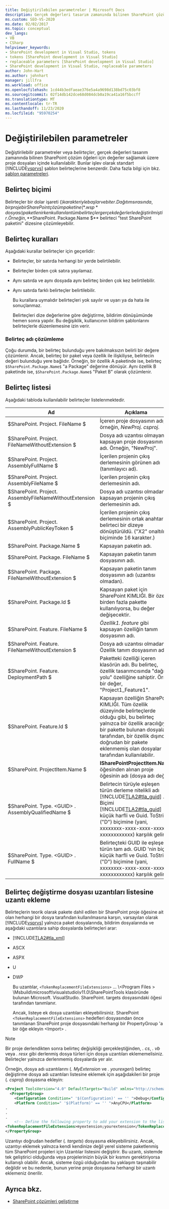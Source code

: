 ```yaml
---
title: Değiştirilebilen parametreler | Microsoft Docs
description: Gerçek değerleri tasarım zamanında bilinen SharePoint çözüm öğeleri için proje dosyaları içindeki değerleri belirten değiştirilebilir parametreleri (belirteçler) gözden geçirin.
ms.custom: SEO-VS-2020
ms.date: 02/02/2017
ms.topic: conceptual
dev_langs:
- VB
- CSharp
helpviewer_keywords:
- SharePoint development in Visual Studio, tokens
- tokens [SharePoint development in Visual Studio]
- replaceable parameters [SharePoint development in Visual Studio]
- SharePoint development in Visual Studio, replaceable parameters
author: John-Hart
ms.author: johnhart
manager: jillfra
ms.workload: office
ms.openlocfilehash: 1cd44b3edfaeae376e5a4a9698d138bd75c03bf8
ms.sourcegitcommit: 02f14db142dce68d084dcb0a19ca41a16f5bccff
ms.translationtype: MT
ms.contentlocale: tr-TR
ms.lasthandoff: 11/23/2020
ms.locfileid: "95970254"
---
```

# <a name="replaceable-parameters"></a>Değiştirilebilen parametreler
  Değiştirilebilir parametreler veya *belirteçler*, gerçek değerleri tasarım zamanında bilinen SharePoint çözüm öğeleri için değerler sağlamak üzere proje dosyaları içinde kullanılabilir. Bunlar işlev olarak standart [!INCLUDE[vsprvs](../sharepoint/includes/vsprvs-md.md)] şablon belirteçlerine benzerdir. Daha fazla bilgi için bkz. [şablon parametreleri](../ide/template-parameters.md).

## <a name="token-format"></a>Belirteç biçimi
 Belirteçler bir dolar işareti ($) karakteriyle başlar ve biter. Dağıtım sırasında, bir proje bir SharePoint çözüm paketine (*. wsp* dosyası) paketlenirken kullanılan tüm belirteçler gerçek değerlerle değiştirilmiştir. Örneğin, **$SharePoint. Package.Name $** belirteci "test SharePoint paketini" dizesine çözümleyebilir.

## <a name="token-rules"></a>Belirteç kuralları
 Aşağıdaki kurallar belirteçler için geçerlidir:

- Belirteçler, bir satırda herhangi bir yerde belirtilebilir.

- Belirteçler birden çok satıra yayılamaz.

- Aynı satırda ve aynı dosyada aynı belirteç birden çok kez belirtilebilir.

- Aynı satırda farklı belirteçler belirtilebilir.

  Bu kurallara uymalıdır belirteçleri yok sayılır ve uyarı ya da hata ile sonuçlanmaz.

  Belirteçleri dize değerlerine göre değiştirme, bildirim dönüşümünde hemen sonra yapılır. Bu değişiklik, kullanıcının bildirim şablonlarını belirteçlerle düzenlemesine izin verir.

### <a name="token-name-resolution"></a>Belirteç adı çözümleme
 Çoğu durumda, bir belirteç bulunduğu yere bakılmaksızın belirli bir değere çözümlenir. Ancak, belirteç bir paket veya özellik ile ilişkiliyse, belirtecin değeri bulunduğu yere bağlıdır. Örneğin, bir özellik A paketinde ise, belirteç `$SharePoint.Package.Name$` "a Package" değerine dönüşür. Aynı özellik B paketinde ise, `$SharePoint.Package.Name$` "Paket B" olarak çözümlenir.

## <a name="tokens-list"></a>Belirteç listesi
 Aşağıdaki tabloda kullanılabilir belirteçler listelenmektedir.

|Ad|Açıklama|
|----------|-----------------|
|$SharePoint. Project. FileName $|İçeren proje dosyasının adı, örneğin, *NewProj. csproj*.|
|$SharePoint. Project. FileNameWithoutExtension $|Dosya adı uzantısı olmayan kapsayan proje dosyasının adı. Örneğin, "NewProj".|
|$SharePoint. Project. AssemblyFullName $|İçerilen projenin çıkış derlemesinin görünen adı (tanımlayıcı ad).|
|$SharePoint. Project. AssemblyFileName $|İçerilen projenin çıkış derlemesinin adı.|
|$SharePoint. Project. AssemblyFileNameWithoutExtension $|Dosya adı uzantısı olmadan, kapsayan projenin çıkış derlemesinin adı.|
|$SharePoint. Project. AssemblyPublicKeyToken $|İçerilen projenin çıkış derlemesinin ortak anahtar belirteci bir dizeye dönüştürüldü. ("X2" onaltılık biçiminde 16 karakter.)|
|$SharePoint. Package.Name $|Kapsayan paketin adı.|
|$SharePoint. Package. FileName $|Kapsayan paketin tanım dosyasının adı.|
|$SharePoint. Package. FileNameWithoutExtension $|Kapsayan paketin tanım dosyasının adı (uzantısı olmadan).|
|$SharePoint. Package.Id $|Kapsayan paket için SharePoint KIMLIĞI. Bir özellik birden fazla pakette kullanılıyorsa, bu değer değişecektir.|
|$SharePoint. Feature. FileName $|*Özellik1. feature* gibi kapsayan özelliğin tanım dosyasının adı.|
|$SharePoint. Feature. FileNameWithoutExtension $|Dosya adı uzantısı olmadan Özellik tanım dosyasının adı.|
|$SharePoint. Feature. DeploymentPath $|Paketteki özelliği içeren klasörün adı. Bu belirteç, özellik tasarımcısında "dağıtım yolu" özelliğine sahiptir. Örnek bir değer, "Project1_Feature1".|
|$SharePoint. Feature.Id $|Kapsayan özelliğin SharePoint KIMLIĞI. Tüm özellik düzeyinde belirteçlerde olduğu gibi, bu belirteç yalnızca bir özellik aracılığıyla bir pakette bulunan dosyalar tarafından, bir özellik dışında doğrudan bir pakete eklenmemiş olan dosyalar tarafından kullanılabilir.|
|$SharePoint. ProjectItem.Name $|**ISharePointProjectItem.Name** öğesinden alınan proje öğesinin adı (dosya adı değil).|
|$SharePoint. Type. \<GUID> . AssemblyQualifiedName $|Belirtecin türüyle eşleşen türün derleme nitelikli adı [!INCLUDE[TLA2#tla_guid](../sharepoint/includes/tla2sharptla-guid-md.md)] . Biçimi [!INCLUDE[TLA2#tla_guid](../sharepoint/includes/tla2sharptla-guid-md.md)] küçük harfli ve Guid. ToString ("D") biçimine (yani, xxxxxxxx-xxxx-xxxx-xxxx-xxxxxxxxxxxx) karşılık gelir.|
|$SharePoint. Type. \<GUID> . FullName $|Belirteçteki GUID ile eşleşen türün tam adı. GUID 'nin biçimi küçük harfli ve Guid. ToString ("D") biçimine (yani, xxxxxxxx-xxxx-xxxx-xxxx-xxxxxxxxxxxx) karşılık gelir.|

## <a name="add-extensions-to-the-token-replacement-file-extensions-list"></a>Belirteç değiştirme dosyası uzantıları listesine uzantı ekleme
 Belirteçlerin teorik olarak pakete dahil edilen bir SharePoint proje öğesine ait olan herhangi bir dosya tarafından kullanılmasına karşın, varsayılan olarak [!INCLUDE[vsprvs](../sharepoint/includes/vsprvs-md.md)] yalnızca paket dosyalarında, bildirim dosyalarında ve aşağıdaki uzantılara sahip dosyalarda belirteçleri arar:

- [!INCLUDE[TLA2#tla_xml](../sharepoint/includes/tla2sharptla-xml-md.md)]

- ASCX

- ASPX

- U

- DWP

  Bu uzantılar, `<TokenReplacementFileExtensions>` ... \\<Program Files \> \Msbuild\microsoft\visualstudio\v11.0\SharePointTools klasöründe bulunan Microsoft. VisualStudio. SharePoint. targets dosyasındaki öğesi tarafından tanımlanır.

  Ancak, listeye ek dosya uzantıları ekleyebilirsiniz. SharePoint `<TokenReplacementFileExtensions>` hedefleri dosyasından önce tanımlanan SharePoint proje dosyasındaki herhangi bir PropertyGroup 'a bir öğe ekleyin \<Import> .

> [!NOTE]
> Bir proje derlendikten sonra belirteç değişikliği gerçekleştiğinden, *. cs*, *. vb* veya *. resx* gibi derlenmiş dosya türleri için dosya uzantıları eklememelisiniz. Belirteçler yalnızca derlenmemiş dosyalarda yer alır.

 Örneğin, dosya adı uzantılarını (*. MyExtension* ve *. yourexgeri*) belirteç değiştirme dosya adı uzantıları listesine eklemek için aşağıdakileri bir proje (*. csproj*) dosyasına ekleyin:

```xml
<Project ToolsVersion="4.0" DefaultTargets="Build" xmlns="http://schemas.microsoft.com/developer/msbuild/2003">
  <PropertyGroup>
    <Configuration Condition=" '$(Configuration)' == '' ">Debug</Configuration>
    <Platform Condition=" '$(Platform)' == '' ">AnyCPU</Platform>
.
.
.
    <!-- Define the following property to add your extension to the list of token replacement file extensions.  -->
<TokenReplacementFileExtensions>myextension;yourextension</TokenReplacementFileExtensions>
</PropertyGroup>
```

 Uzantıyı doğrudan hedefler (*. targets*) dosyasına ekleyebilirsiniz. Ancak, uzantıyı eklemek yalnızca kendi kendinize değil yerel sisteme paketlenmiş tüm SharePoint projeleri için Uzantılar listesini değiştirir. Bu uzantı, sistemde tek geliştirici olduğunda veya projelerinizin büyük bir kısmını gerektiriyorsa kullanışlı olabilir. Ancak, sisteme özgü olduğundan bu yaklaşım taşınabilir değildir ve bu nedenle, bunun yerine proje dosyasına herhangi bir uzantı eklemeniz önerilir.

## <a name="see-also"></a>Ayrıca bkz.
- [SharePoint çözümleri geliştirme](../sharepoint/developing-sharepoint-solutions.md)
